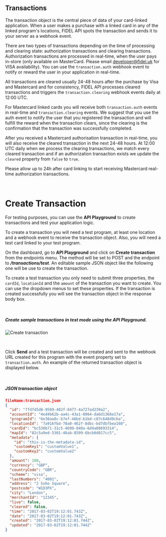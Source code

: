 ## Transactions
The transaction object is the central piece of data of your card-linked application. When a user makes a purchase with a linked card in any of the linked program's locations, FIDEL API spots the transaction and sends it to your server as a webhook event.

There are two types of transactions depending on the time of processing and clearing state: authorization transactions and clearing transactions. Authorization transactions are processed in real-time, when the user pays in-store (only available on MasterCard. Please email [developer@fidel.uk](mailto:developer@fidel.uk) for VISA availability). You can use the `transaction.auth` webhook event to notify or reward the user in your application in real-time.

All transactions are cleared usually 24-48 hours after the purchase by Visa and Mastercard and for consistency, FIDEL API processes cleared transactions and triggers the `transaction.clearing` webhook events daily at 12:00 UTC.

For Mastercard linked cards you will receive both `transaction.auth` events in real-time and `transaction.clearing` events. We suggest that you use the auth event to notify the user that you registered the transaction and will fulfill the reward when the transaction clears, since the clearing is the confirmation that the transaction was successfully completed.

After you received a Mastercard authorisation transaction in real-time, you will also receive the cleared transaction in the next 24-48 hours. At 12:00 UTC daily when we process the clearing transactions, we match every cleared transaction and if an authorization transaction exists we update the `cleared` property from `false` to `true`.

Please allow up to 24h after card linking to start receiving Mastercard real-time authorization transactions.

<br/>

# Create Transaction

For testing purposes, you can use the **API Playground** to create transactions and test your application logic.

To create a transaction you will need a test program, at least one location and a webhook event to receive the transaction object. Also, you will need a test card linked to your test program.

On the dashboard, go to **API Playground** and click on **Create transaction** from the endpoints menu. The method will be set to POST and the endpoint to **_/transactions/test_**. An editable sample JSON object like the following one will be use to create the transaction.

To create a test transaction you only need to submit three properties, the `cardId`, `locationId` and the `amount` of the transaction you want to create. You can use the dropdown menus to set these properties. If the transaction is created successfully you will see the transaction object in the response body box.

<br/>

<h5>Create sample transactions in test mode using the API Playground.</h5>

![Create transaction](https://docs.fidel.uk/assets/images/create-transaction.png "Create transaction")

<br/>

Click **Send** and a test transaction will be created and sent to the webhook URL created for this program with the event property set to `transaction.auth`. An example of the returned transaction object is displayed below.

<br/>

<h5>JSON transaction object</h5>

```json
fileName:transaction.json
{
  "id": "7fdfd5d8-9589-402f-8477-4a727ad239a2",
  "accountId": "4ed4b62b-aa4c-43a1-8064-da6d1368e17a",
  "programId": "6e38aa0c-b7ef-46bd-b1bd-c07c648d9cba",
  "locationId": "7a916fbd-70a0-462f-8dbc-bd7dbfbea160",
  "cardId": "bc538b71-31c5-4699-840a-6d4a08693314",
  "mapId": "82c5a9ed-5301-46ab-8599-6bcb0d017cc5",
  "metadata": {
    "id": "this-is-the-metadata-id",
    "customKey1": "customValue1",
    "customKey2": "customValue2"
  },
  "amount": 100,
  "currency": "GBP",
  "countryCode": "GBR",
  "scheme": "visa",
  "lastNumbers": "4001",
  "address": "2 Soho Square",
  "postcode": "W1D3PX",
  "city": "London",
  "merchantId": "12345",
  "live": false,
  "cleared": false,
  "time": "2017-03-02T19:12:01.743Z",
  "date": "2017-03-02T19:12:01.743Z",
  "created": "2017-03-02T19:12:01.744Z",
  "updated": "2017-03-02T19:12:01.744Z"
}
```
